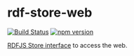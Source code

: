 # rdf-store-web

[![Build Status](https://travis-ci.org/rdf-ext/rdf-store-web.svg?branch=master)](https://travis-ci.org/rdf-ext/rdf-store-web)
[![npm version](https://badge.fury.io/js/rdf-store-web.svg)](https://badge.fury.io/js/rdf-store-web)

[RDFJS Store interface](https://github.com/rdfjs/representation-task-force/) to access the web.
